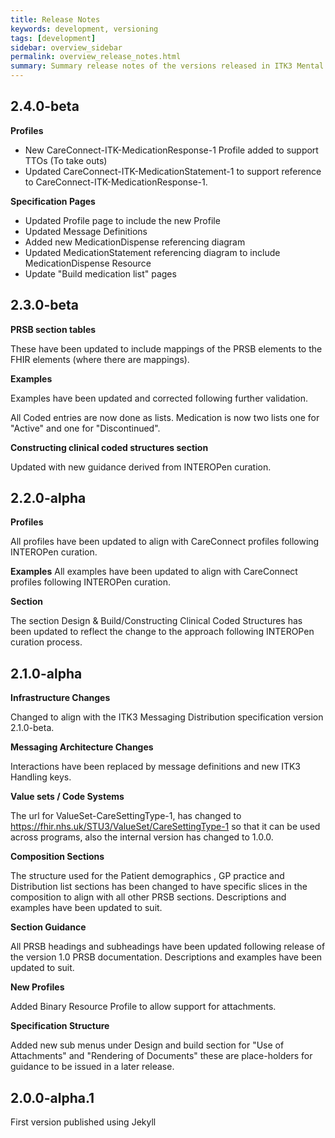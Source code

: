 ```yaml
---
title: Release Notes
keywords: development, versioning
tags: [development]
sidebar: overview_sidebar
permalink: overview_release_notes.html
summary: Summary release notes of the versions released in ITK3 Mental Health eDischarge Implementation Guide
---
```


## 2.4.0-beta ##

**Profiles**

- New CareConnect-ITK-MedicationResponse-1 Profile added to support TTOs (To take outs)
- Updated CareConnect-ITK-MedicationStatement-1 to support reference to CareConnect-ITK-MedicationResponse-1.

**Specification Pages**

- Updated Profile page to include the new Profile
- Updated Message Definitions
- Added new MedicationDispense referencing diagram
- Updated MedicationStatement referencing diagram to include MedicationDispense Resource
- Update "Build medication list" pages 

## 2.3.0-beta ##

**PRSB section tables** 

These have been updated to include mappings of the PRSB elements to the FHIR elements (where there are mappings). 

**Examples**

Examples have been updated and corrected following further validation.

All Coded entries are now done as lists. Medication is now two lists one for "Active" and one for "Discontinued". 

**Constructing clinical coded structures section**

Updated with new guidance derived from INTEROPen curation.

## 2.2.0-alpha ##

**Profiles**

All profiles have been updated to align with CareConnect profiles following INTEROPen curation.

**Examples**
All examples have been updated to align with CareConnect profiles following INTEROPen curation.

**Section**

The section Design & Build/Constructing Clinical Coded Structures has been updated to reflect the change to the approach following 
INTEROPen curation process.

## 2.1.0-alpha ##

**Infrastructure Changes**

Changed to align with the ITK3 Messaging Distribution specification version 2.1.0-beta.  

**Messaging Architecture Changes**

Interactions have been replaced by message definitions and new ITK3 Handling keys.

**Value sets / Code Systems**

The url for ValueSet-CareSettingType-1, has changed to <https://fhir.nhs.uk/STU3/ValueSet/CareSettingType-1> so that it can be used across programs, also the internal version has changed to 1.0.0.

**Composition Sections**

The structure used for the Patient demographics , GP practice and Distribution list sections has been changed to have specific slices in the composition to align with all other PRSB sections. Descriptions and examples have been updated to suit.

**Section Guidance**

All PRSB headings and subheadings have been updated following release of the version 1.0 PRSB documentation. Descriptions and examples have been updated to suit. 

**New Profiles**

Added Binary Resource Profile to allow support for attachments.

**Specification Structure**

Added new sub menus under Design and build section for "Use of Attachments" and "Rendering of Documents" these are place-holders for guidance to be issued in a later release.
  
## 2.0.0-alpha.1 ##
First version published using Jekyll


